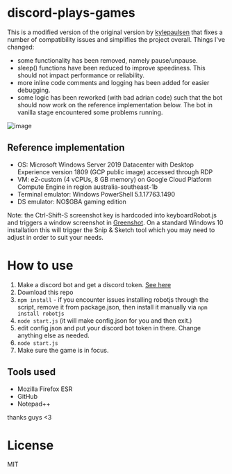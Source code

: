 # discord-plays-games

This is a modified version of the original version by [kylepaulsen](https://github.com/kylepaulsen/discord-plays-games) that fixes a number of compatibility issues and simplifies the project overall. Things I've changed:

- some functionality has been removed, namely pause/unpause.
- sleep() functions have been reduced to improve speediness. This should not impact performance or reliability.
- more inline code comments and logging has been added for easier debugging.
- some logic has been reworked (with bad adrian code) such that the bot should now work on the reference implementation below. The bot in vanilla stage encountered some problems running.

![image](https://user-images.githubusercontent.com/36395320/113668278-5577ca80-96f5-11eb-812e-8f9c9681c461.png)

## Reference implementation

- OS: Microsoft Windows Server 2019 Datacenter with Desktop Experience version 1809 (GCP public image) accessed through RDP
- VM: e2-custom (4 vCPUs, 8 GB memory) on Google Cloud Platform Compute Engine in region australia-southeast-1b
- Terminal emulator: Windows PowerShell 5.1.17763.1490
- DS emulator: NO$GBA gaming edition

Note: the Ctrl-Shift-S screenshot key is hardcoded into keyboardRobot.js and triggers a window screenshot in [Greenshot](https://getgreenshot.org/). On a standard Windows 10 installation this will trigger the Snip & Sketch tool which you may need to adjust in order to suit your needs.

# How to use
1. Make a discord bot and get a discord token. [See here](https://github.com/reactiflux/discord-irc/wiki/Creating-a-discord-bot-&-getting-a-token)
2. Download this repo
3. ```npm install``` - if you encounter issues installing robotjs through the script, remove it from package.json, then install it manually via `npm install robotjs`
5. ```node start.js``` (it will make config.json for you and then exit.)
6. edit config.json and put your discord bot token in there. Change anything else as needed.
7. ```node start.js```
8. Make sure the game is in focus.

## Tools used

- Mozilla Firefox ESR
- GitHub
- Notepad++

thanks guys <3

# License
MIT
